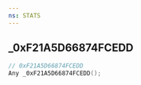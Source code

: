 ```yaml
---
ns: STATS
---
```

## _0xF21A5D66874FCEDD

```c
// 0xF21A5D66874FCEDD
Any _0xF21A5D66874FCEDD();
```

